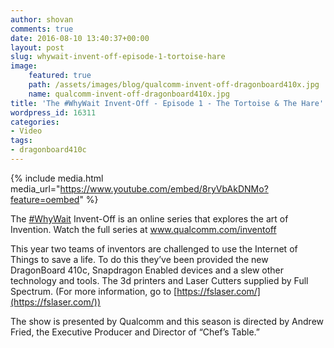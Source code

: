 ```yaml
---
author: shovan
comments: true
date: 2016-08-10 13:40:37+00:00
layout: post
slug: whywait-invent-off-episode-1-tortoise-hare
image:
    featured: true
    path: /assets/images/blog/qualcomm-invent-off-dragonboard410x.jpg
    name: qualcomm-invent-off-dragonboard410x.jpg
title: 'The #WhyWait Invent-Off - Episode 1 - The Tortoise & The Hare'
wordpress_id: 16311
categories:
- Video
tags:
- dragonboard410c
---
```


{% include media.html media_url="https://www.youtube.com/embed/8ryVbAkDNMo?feature=oembed" %}

The [#WhyWait](https://www.youtube.com/results?q=%23WhyWait) Invent-Off is an online series that explores the art of Invention. Watch the full series at www.qualcomm.com/inventoff

This year two teams of inventors are challenged to use the Internet of Things to save a life. To do this they’ve been provided the new DragonBoard 410c, Snapdragon Enabled devices and a slew other technology and tools. The 3d printers and Laser Cutters supplied by Full Spectrum. (For more information, go to [https://fslaser.com/](https://fslaser.com/))

The show is presented by Qualcomm and this season is directed by Andrew Fried, the Executive Producer and Director of “Chef’s Table.”
